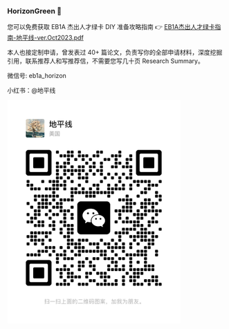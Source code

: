 ### HorizonGreen 👋

您可以免费获取 EB1A 杰出人才绿卡 DIY 准备攻略指南 👉 [EB1A杰出人才绿卡指南-地平线-ver.Oct2023.pdf](https://github.com/EB1A-Horizon/EB1A-Guidance/blob/main/EB1A%E6%9D%B0%E5%87%BA%E4%BA%BA%E6%89%8D%E7%BB%BF%E5%8D%A1%E6%8C%87%E5%8D%97-%E5%9C%B0%E5%B9%B3%E7%BA%BF-ver.Oct2023.pdf)

本人也接定制申请，曾发表过 40+ 篇论文，负责写你的全部申请材料，深度挖掘引用，联系推荐人和写推荐信，不需要您写几十页 Research Summary。

微信号: eb1a_horizon

小红书：@地平线

<img src="./地平线-微信二维码.jpg" width="400" />
